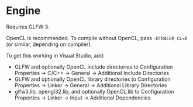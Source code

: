 # Engine

Requires GLFW 3.

OpenCL is recommended. To compile without OpenCL, pass `-DTRACER_CL=0` (or similar, depending on compiler).

To get this working in Visual Studio, add:

* GLFW and optionally OpenCL include directories to Configuration Properties -> C/C++ -> General -> Additional Include Directories
* GLFW and optionally OpenCL library directories to Configuration Properties -> Linker -> General -> Additional Library Directories
* glfw3.lib, opengl32.lib, and optionally OpenCL.lib to Configuration Properties -> Linker -> Input -> Additional Dependencies
